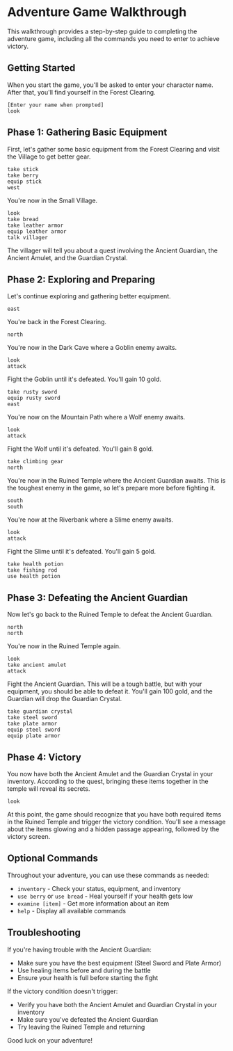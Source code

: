 # Adventure Game Walkthrough

This walkthrough provides a step-by-step guide to completing the adventure game, including all the commands you need to enter to achieve victory.

## Getting Started

When you start the game, you'll be asked to enter your character name. After that, you'll find yourself in the Forest Clearing.

```
[Enter your name when prompted]
look
```

## Phase 1: Gathering Basic Equipment

First, let's gather some basic equipment from the Forest Clearing and visit the Village to get better gear.

```
take stick
take berry
equip stick
west
```

You're now in the Small Village.

```
look
take bread
take leather armor
equip leather armor
talk villager
```

The villager will tell you about a quest involving the Ancient Guardian, the Ancient Amulet, and the Guardian Crystal.

## Phase 2: Exploring and Preparing

Let's continue exploring and gathering better equipment.

```
east
```

You're back in the Forest Clearing.

```
north
```

You're now in the Dark Cave where a Goblin enemy awaits.

```
look
attack
```

Fight the Goblin until it's defeated. You'll gain 10 gold.

```
take rusty sword
equip rusty sword
east
```

You're now on the Mountain Path where a Wolf enemy awaits.

```
look
attack
```

Fight the Wolf until it's defeated. You'll gain 8 gold.

```
take climbing gear
north
```

You're now in the Ruined Temple where the Ancient Guardian awaits. This is the toughest enemy in the game, so let's prepare more before fighting it.

```
south
south
```

You're now at the Riverbank where a Slime enemy awaits.

```
look
attack
```

Fight the Slime until it's defeated. You'll gain 5 gold.

```
take health potion
take fishing rod
use health potion
```

## Phase 3: Defeating the Ancient Guardian

Now let's go back to the Ruined Temple to defeat the Ancient Guardian.

```
north
north
```

You're now in the Ruined Temple again.

```
look
take ancient amulet
attack
```

Fight the Ancient Guardian. This will be a tough battle, but with your equipment, you should be able to defeat it. You'll gain 100 gold, and the Guardian will drop the Guardian Crystal.

```
take guardian crystal
take steel sword
take plate armor
equip steel sword
equip plate armor
```

## Phase 4: Victory

You now have both the Ancient Amulet and the Guardian Crystal in your inventory. According to the quest, bringing these items together in the temple will reveal its secrets.

```
look
```

At this point, the game should recognize that you have both required items in the Ruined Temple and trigger the victory condition. You'll see a message about the items glowing and a hidden passage appearing, followed by the victory screen.

## Optional Commands

Throughout your adventure, you can use these commands as needed:

- `inventory` - Check your status, equipment, and inventory
- `use berry` or `use bread` - Heal yourself if your health gets low
- `examine [item]` - Get more information about an item
- `help` - Display all available commands

## Troubleshooting

If you're having trouble with the Ancient Guardian:
- Make sure you have the best equipment (Steel Sword and Plate Armor)
- Use healing items before and during the battle
- Ensure your health is full before starting the fight

If the victory condition doesn't trigger:
- Verify you have both the Ancient Amulet and Guardian Crystal in your inventory
- Make sure you've defeated the Ancient Guardian
- Try leaving the Ruined Temple and returning

Good luck on your adventure!
